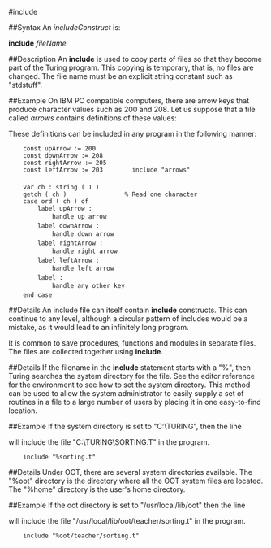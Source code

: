 
#include

##Syntax
An _includeConstruct_ is:


**include** _fileName_



##Description
An **include** is used to copy parts of  files so that they become part of the Turing program. This copying is temporary, that is, no files are changed. The file name must be an explicit string constant such as "stdstuff".


##Example
On IBM PC compatible computers, there are arrow keys that produce character values such as 200 and 208. Let us suppose that a file called _arrows_ contains definitions of these values:

These definitions can be included in any program in the following manner:

        const upArrow := 200
        const downArrow := 208
        const rightArrow := 205
        const leftArrow := 203        include "arrows"
        
        var ch : string ( 1 )
        getch ( ch )                % Read one character
        case ord ( ch ) of
            label upArrow :
                handle up arrow
            label downArrow :
                handle down arrow
            label rightArrow :
                handle right arrow
            label leftArrow :
                handle left arrow
            label :
                handle any other key
        end case
##Details
An include file can itself contain **include** constructs. This can continue to any level, although a circular pattern of includes would be a mistake, as it would lead to an infinitely long program.

It is common to save procedures, functions and modules in separate files. The files are collected together using **include**.


##Details
If the filename in the **include** statement starts with a "%", then Turing searches the system directory for the file. See the editor reference for the environment to see how to set the system directory. This method can be used to allow the system administrator to easily supply a set of routines in a file to a large number of users by placing it in one easy-to-find location.


##Example
If the system directory is set to "C:\TURING", then the line

will include the file "C:\TURING\SORTING.T" in the program. 

        include "%sorting.t"
##Details
Under OOT, there are several system directories available. The "%oot" directory is the directory where all the OOT system files are located. The "%home" directory is the user's home directory.


##Example
If the oot directory is set to "/usr/local/lib/oot" then the line

will include the file "/usr/local/lib/oot/teacher/sorting.t" in the program. 

        include "%oot/teacher/sorting.t"

